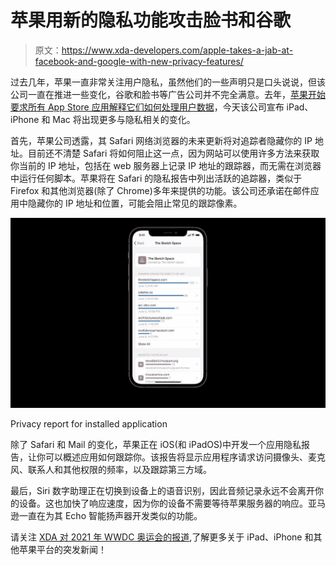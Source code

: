 # 苹果用新的隐私功能攻击脸书和谷歌

> 原文：<https://www.xda-developers.com/apple-takes-a-jab-at-facebook-and-google-with-new-privacy-features/>

过去几年，苹果一直非常关注用户隐私，虽然他们的一些声明只是口头说说，但该公司一直在推进一些变化，谷歌和脸书等广告公司并不完全满意。去年，[苹果开始要求所有 App Store 应用解释它们如何处理用户数据](https://www.xda-developers.com/google-not-updated-ios-apps-last-two-months/)，今天该公司宣布 iPad、iPhone 和 Mac 将出现更多与隐私相关的变化。

首先，苹果公司透露，其 Safari 网络浏览器的未来更新将对追踪者隐藏你的 IP 地址。目前还不清楚 Safari 将如何阻止这一点，因为网站可以使用许多方法来获取你当前的 IP 地址，包括在 web 服务器上记录 IP 地址的跟踪器，而无需在浏览器中运行任何脚本。苹果将在 Safari 的隐私报告中列出活跃的追踪器，类似于 Firefox 和其他浏览器(除了 Chrome)多年来提供的功能。该公司还承诺在邮件应用中隐藏你的 IP 地址和位置，可能会阻止常见的跟踪像素。

 <picture>![iOS sceenshot with privacy report](img/973157fe0d635d76b86438fb8fa3e08a.png)</picture> 

Privacy report for installed application

除了 Safari 和 Mail 的变化，苹果正在 iOS(和 iPadOS)中开发一个应用隐私报告，让你可以概述应用如何跟踪你。该报告将显示应用程序请求访问摄像头、麦克风、联系人和其他权限的频率，以及跟踪第三方域。

最后，Siri 数字助理正在切换到设备上的语音识别，因此音频记录永远不会离开你的设备。这也加快了响应速度，因为你的设备不需要等待苹果服务器的响应。亚马逊一直在为其 Echo 智能扬声器开发类似的功能。

请关注 [XDA 对 2021 年 WWDC 奥运会的报道](https://www.xda-developers.com/tag/wwdc-2021/),了解更多关于 iPad、iPhone 和其他苹果平台的突发新闻！